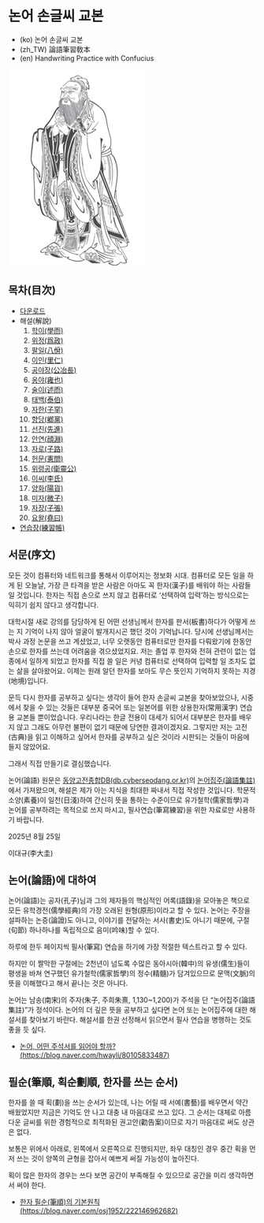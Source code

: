 # 논어 손글씨 교본

* (ko) 논어 손글씨 교본
* (zh_TW) 論語筆習敎本
* (en) Handwriting Practice with Confucius

![공자](images/confucius.png)

## 목차(目次)

* [다운로드](download/README.md)
* 해설(解說)
	1. [학이(學而)](commentary/01-xue-er.md)
	2. [위정(爲政)](commentary/02-wei-zheng.md)
	3. [팔일(八佾)](commentary/03-ba-yi.md)
	4. [이인(里仁)](commentary/04-li-ren.md)
	5. [공야장(公冶長)](commentary/05-gong-ye-chang.md)
	6. [옹야(雍也)](commentary/06-yong-ye.md)
	7. [술이(述而)](commentary/07-shu-er.md)
	8. [태백(泰伯)](commentary/08-tai-bo.md)
	9. [자한(子罕)](commentary/09-zi-han.md)
	10. [향당(鄕黨)](commentary/10-xiang-dang.md)
	11. [선진(先進)](commentary/11-xian-jin.md)
	12. [안연(顔淵)](commentary/12-yan-yuan.md)
	13. [자로(子路)](commentary/13-zi-lu.md)
	14. [헌문(憲問)](commentary/14-xian-wen.md)
	15. [위령공(衛靈公)](commentary/15-Wei-Ling-Gong.md)
	16. [이씨(李氏)](commentary/16-ji-shi.md)
	17. [양화(陽貨)](commentary/17-yang-huo.md)
	18. [미자(微子)](commentary/18-wei-zi.md)
	19. [자장(子張)](commentary/19-zi-zhang.md)
	20. [요왈(堯曰)](commentary/20-yao-yue.md)
* [연습장(練習帳)](commentary/99-practice.md)

## 서문(序文)

모든 것이 컴퓨터와 네트워크를 통해서 이루어지는 정보화 시대. 컴퓨터로 모든 일을 하게 된 오늘날, 가장 큰 타격을 받은 사람은 아마도 꼭 한자(漢子)를 배워야 하는 사람들일 것입니다. 한자는 직접 손으로 쓰지 않고 컴퓨터로 ‘선택하여 입력’하는 방식으로는 익히기 쉽지 않다고 생각합니다.

대학시절 새로 강의를 담당하게 된 어떤 선생님께서 한자를 판서(板書)하다가 어떻게 쓰는 지 기억이 나지 않아 얼굴이 발개지시곤 했던 것이 기억납니다. 당시에 선생님께서는 박사 과정 논문을 쓰고 계셨었고, 너무 오랫동안 컴퓨터로만 한자를 다뤄왔기에 한동안 손으로 한자를 쓰는데 어려움을 겪으셨었지요. 저는 졸업 후 한자와 전혀 관련이 없는 업종에서 일하게 되었고 한자를 직접 쓸 일은 커녕 컴퓨터로 선택하여 입력할 일 조차도 없는 삶을 살아왔어요. 이제는 원래 알던 한자를 보아도 무슨 뜻인지 기억하지 못하는 지경(地境)입니다.

문득 다시 한자를 공부하고 싶다는 생각이 들어 한자 손글씨 교본을 찾아보았으나, 시중에서 찾을 수 있는 것들은 대부분 중국어 또는 일본어를 위한 상용한자(常用漢字) 연습용 교본들 뿐이었습니다. 우리나라는 한글 전용이 대세가 되어서 대부분은 한자를 배우지 않고 그래도 아무런 불편이 없기 때문에 당연한 결과이겠지요. 그렇지만 저는 고전(古典)을 읽고 이해하고 싶어서 한자를 공부하고 싶은 것이라 시판되는 것들이 마음에 들지 않았어요.

그래서 직접 만들기로 결심했습니다.

논어(論語) 원문은 [동양고전종합DB(db.cyberseodang.or.kr)](https://db.cyberseodang.or.kr/)의 [논어집주(論語集註)](https://db.cyberseodang.or.kr/front/alphaList/BookMain.do?tab=tab1_01&bnCode=jti_1h0301&titleId=C2)에서 가져왔으며, 해설은 제가 아는 지식을 최대한 짜내서 직접 작성한 것입니다. 학문적 소양(素養)이 일천(日淺)하여 간신히 뜻을 통하는 수준이므로 유가철학(儒家哲學)과 논어를 공부하려는 목적으로 쓰지 마시고, 필사연습(筆寫練習)을 위한 자료로만 사용하기 바랍니다.

2025년 8월 25일

이대규(李大圭)

## 논어(論語)에 대하여

논어(論語)는 공자(孔子)님과 그의 제자들의 핵심적인 어록(語錄)을 모아놓은 책으로 모든 유학경전(儒學經典)의 가장 오래된 원형(原形)이라고 할 수 있다. 논어는 주장을 설파하는 논증(論證)도 아니고, 이야기를 전달하는 서사(書史)도 아니기 때문에, 구절(句節) 하나하나를 독립적으로 음미(吟味)할 수 있다.

하루에 한두 페이지씩 필사(筆寫) 연습을 하기에 가장 적절한 텍스트라고 할 수 있다.

하지만 이 짤막한 구절에는 2천년이 넘도록 수많은 동아시아(韓中)의 유생(儒生)들이 평생을 바쳐 연구했던 유가철학(儒家哲學)의 정수(精髓)가 담겨있으므로 문맥(文脈)의 뜻을 이해했다고 해서 끝나는 것은 아니다.

논어는 남송(南宋)의 주자(朱子, 주희朱熹, 1,130~1,200)가 주석을 단 “논어집주(論語集註)”가 정석이다. 논어의 더 깊은 뜻을 공부하고 싶다면 논어 또는 논어집주에 대한 해설서를 찾아보기 바란다. 해설서를 한권 선정해서 읽으면서 필사 연습을 병행하는 것도 좋을 듯 싶다.

* [논어, 어떤 주석서를 읽어야 할까? (https://blog.naver.com/hwayli/80105833487)](https://blog.naver.com/hwayli/80105833487)

## 필순(筆順, 획순劃順, 한자를 쓰는 순서)

한자를 쓸 때 획(劃)을 쓰는 순서가 있는데, 나는 어릴 때 서예(書藝)를 배우면서 약간 배웠었지만 지금은 기억도 안 나고 대충 내 마음대로 쓰고 있다. 그 순서는 대체로 아름다운 글씨를 위한 경험적으로 최적화된 권고안(勸告案)이므로 자기 마음대로 써도 상관은 없다.

보통은 위에서 아래로, 왼쪽에서 오른쪽으로 진행되지만, 좌우 대칭인 경우 중간 획을 먼저 쓰는 것이 양쪽의 균형을 잡아서 예쁘게 써질 가능성이 높아진다.

획이 많은 한자의 경우는 쓰다 보면 공간이 부족해질 수 있으므로 공간을 미리 생각하면서 써야 한다.

* [한자 필순(筆順)의 기본원칙 (https://blog.naver.com/osj1952/222146962682)](https://blog.naver.com/osj1952/222146962682)

